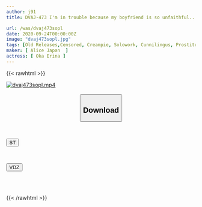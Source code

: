 ```yaml
---
author: j91
title: DVAJ-473 I'm in trouble because my boyfriend is so unfaithful... After waking up with cunnilingus in the morning, he licks and fucks me all day long and keeps getting fucked and fucked until I fall asleep. Weekend off Erina Oka

url: /was/dvaj473sopl
date: 2020-09-24T00:00:00Z
image: "dvaj473sopl.jpg"
tags: [Old Releases,Censored, Creampie, Solowork, Cunnilingus, Prostitutes, Shaved, Sweat	]
maker: [ Alice Japan  ]
actress: [ Oka Erina ]
---
```



{{< rawhtml >}}

<div class="video" data-videoid="p78D6eMqv3trmYk">
    <a href="javascript:;">
        <img src="/was/dvaj473sopl/dvaj473sopl.jpg" width="WIDTH" height="HEIGHT" alt="dvaj473sopl.mp4" loading="lazy">
    </a>
</div>

<script type="text/javascript" src="https://j91.asia/asset/on-demand-st.js"></script>

<br>
  <link rel="stylesheet" href="https://j91.asia/asset/bs5.css">
  
  <center>
  <button class="btn btn-primary" type="button" data-bs-toggle="collapse" data-bs-target=".multi-collapse" aria-expanded="false" aria-controls="multiCollapseExample1 multiCollapseExample2"><h2>Download</h2></button></center>
</p>
<div class="row">
  <div class="col">
    <div class="collapse multi-collapse" id="multiCollapseExample1">
      <div class="card card-body">
	      	      <br>
<div class="buttons">  
<p><a href="https://streamtape.to/v/p78D6eMqv3trmYk" target="_blank"><button class="btn-hover color-3"><i class="fa fa-download"></i> ST</button></a></p></div>
    </div>
  </div>
</div>
  <div class="col">
    <div class="collapse multi-collapse" id="multiCollapseExample2">
      <div class="card card-body">
	      <br>
<div class="buttons">
<p><a href="https://vidoza.net/27bx0fnka07o" target="_blank"><button class="btn-hover color-1"><i class="fa fa-download"></i> VDZ</button></a></p></div>
<br><br>
      </div>
    </div>
  </div>
</div>

{{< /rawhtml >}}